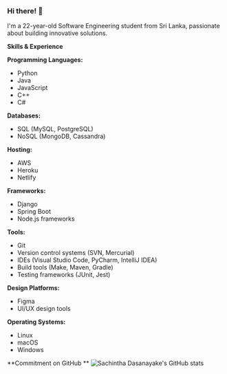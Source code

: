 ### Hi there! 👋

I'm a 22-year-old Software Engineering student from Sri Lanka, passionate about building innovative solutions. 

**Skills & Experience**

**Programming Languages:**

* Python
* Java
* JavaScript 
* C++ 
* C#

**Databases:**

* SQL (MySQL, PostgreSQL)
* NoSQL (MongoDB, Cassandra)

**Hosting:**

* AWS 
* Heroku
* Netlify

**Frameworks:**

* Django
* Spring Boot
* Node.js frameworks

**Tools:**

* Git
* Version control systems (SVN, Mercurial)
* IDEs (Visual Studio Code, PyCharm, IntelliJ IDEA)
* Build tools (Make, Maven, Gradle)
* Testing frameworks (JUnit, Jest)

**Design Platforms:**

* Figma 
* UI/UX design tools 

**Operating Systems:**

* Linux
* macOS
* Windows

**Commitment on GitHub **
![Sachintha Dasanayake's GitHub stats](https://github-readme-stats.vercel.app/api?username=IT21050794&show_icons=true&theme=radical)
